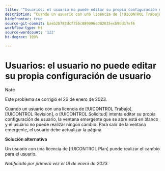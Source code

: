```yaml
---
title: '“Usuarios: el usuario no puede editar su propia configuración de usuario”'
description: “Cuando un usuario con una licencia de [!UICONTROL Trabajo], [!UICONTROL Revisión], o [!UICONTROL Solicitud] intenta editar su propia configuración de usuario, la ventana emergente que se abre está en blanco y el usuario no puede realizar ningún cambio. Para salir de la ventana emergente, el usuario debe actualizar la página”.
hidefromtoc: true
source-git-commit: baeb2b783dcf75bc889096cd02035ecb9bd17ef6
workflow-type: ht
source-wordcount: '122'
ht-degree: 100%

---
```



# Usuarios: el usuario no puede editar su propia configuración de usuario

>[!NOTE]
>
>Este problema se corrigió el 26 de enero de 2023.

Cuando un usuario con una licencia de [!UICONTROL Trabajo], [!UICONTROL Revisión], o [!UICONTROL Solicitud] intenta editar su propia configuración de usuario, la ventana emergente que se abre está en blanco y el usuario no puede realizar ningún cambio. Para salir de la ventana emergente, el usuario debe actualizar la página.

**Solución alternativa**

Un usuario con una licencia de [!UICONTROL Plan] puede realizar el cambio para el usuario.

_Notificado por primera vez el 18 de enero de 2023._

